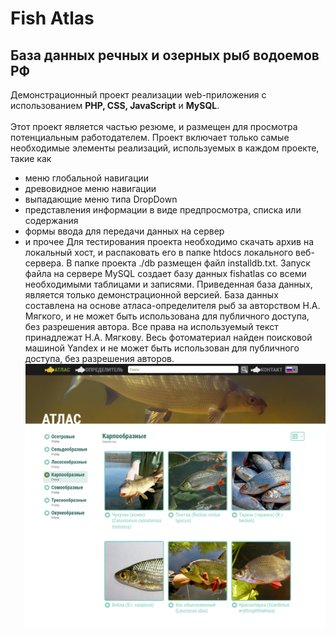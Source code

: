 # Fish Atlas #
## База данных речных и озерных рыб водоемов РФ ##
Демонстрационный проект реализации web-приложения с использованием <b>PHP, CSS, JavaScript</b> и <b>MySQL</b>.</br></br>
Этот проект является частью резюме, и размещен для просмотра потенциальным работодателем. 
Проект включает только самые необходимые элементы реализаций, используемых в каждом проекте, такие как
* меню глобальной навигации
* древовидное меню навигации
* выпадающие меню типа DropDown
* представления информации в виде предпросмотра, списка или содержания
* формы ввода для передачи данных на сервер
* и прочее
Для тестирования проекта необходимо скачать архив на локальный хост, и распаковать его в папке htdocs локального веб-сервера.
В папке проекта ./db размещен файл installdb.txt. Запуск файла на сервере MySQL создает базу данных fishatlas со всеми необходимыми таблицами и записями.
Приведенная база данных, является только демонстрационной версией. База данных составлена на основе атласа-определителя рыб за авторством Н.А. Мягкого, и не может быть использована для публичного доступа, без разрешения автора. Все права на используемый текст принадлежат Н.А. Мягкову. Весь фотоматериал найден поисковой машиной Yandex и не может быть использован для публичного доступа, без разрешения авторов.
![Screen 1](https://github.com/ArtmanUrgus/fish-atlas/blob/master/img/screens/view-1.jpg)
